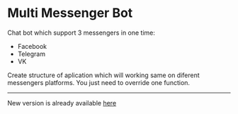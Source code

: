 # Multi Messenger Bot
Chat bot which support 3 messengers in one time:
- Facebook
- Telegram
- VK

Create structure of aplication which will working same on diferent messengers platforms. You just need to override one function.

__________________________________________________________________________________________________________________________________________

New version is already available [here](https://github.com/starkov79/Multi-Messengers-Bot-2)
